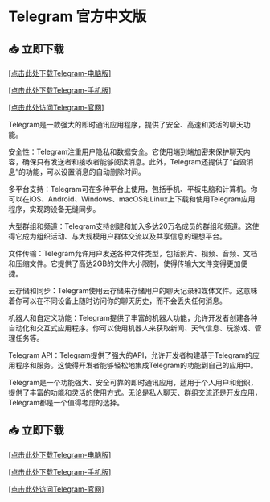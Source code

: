 # Telegram 官方中文版

## 📥 立即下载

<a href="https://telagcam.com">[点击此处下载Telegram-电脑版]</a>

<a href="https://telagcam.com">[点击此处下载Telegram-手机版]</a>

<a href="https://telagcam.com">[点击此处访问Telegram-官网]</a>

Telegram是一款强大的即时通讯应用程序，提供了安全、高速和灵活的聊天功能。

安全性：Telegram注重用户隐私和数据安全。它使用端到端加密来保护聊天内容，确保只有发送者和接收者能够阅读消息。此外，Telegram还提供了“自毁消息”的功能，可以设置消息的自动删除时间。

多平台支持：Telegram可在多种平台上使用，包括手机、平板电脑和计算机。你可以在iOS、Android、Windows、macOS和Linux上下载和使用Telegram应用程序，实现跨设备无缝同步。

大型群组和频道：Telegram支持创建和加入多达20万名成员的群组和频道。这使得它成为组织活动、与大规模用户群体交流以及共享信息的理想平台。

文件传输：Telegram允许用户发送各种文件类型，包括照片、视频、音频、文档和压缩文件。它提供了高达2GB的文件大小限制，使得传输大文件变得更加便捷。

云存储和同步：Telegram使用云存储来存储用户的聊天记录和媒体文件。这意味着你可以在不同设备上随时访问你的聊天历史，而不会丢失任何消息。

机器人和自定义功能：Telegram提供了丰富的机器人功能，允许开发者创建各种自动化和交互式应用程序。你可以使用机器人来获取新闻、天气信息、玩游戏、管理任务等。

Telegram API：Telegram提供了强大的API，允许开发者构建基于Telegram的应用程序和服务。这使得开发者能够轻松地集成Telegram的功能到自己的应用中。

Telegram是一个功能强大、安全可靠的即时通讯应用，适用于个人用户和组织，提供了丰富的功能和灵活的使用方式。无论是私人聊天、群组交流还是开发应用，Telegram都是一个值得考虑的选择。

## 📥 立即下载

<a href="https://telagcam.com">[点击此处下载Telegram-电脑版]</a>

<a href="https://telagcam.com">[点击此处下载Telegram-手机版]</a>

<a href="https://telagcam.com">[点击此处访问Telegram-官网]</a>
